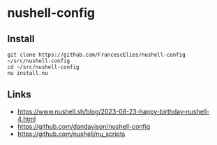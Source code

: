 # nushell-config

## Install
```nu
git clone https://github.com/FrancescElies/nushell-config ~/src/nushell-config
cd ~/src/nushell-config
nu install.nu
```

## Links
- https://www.nushell.sh/blog/2023-08-23-happy-birthday-nushell-4.html
- https://github.com/dandavison/nushell-config
- https://github.com/nushell/nu_scripts

